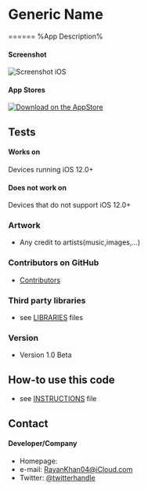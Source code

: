# Generic Name
======
%App Description%

#### Screenshot

![Screenshot iOS](http://url/screenshot-appname-ios.png "screenshot iOS")

#### App Stores
[![Download on the AppStore](https://raw.github.com/repat/README-template/master/appstore.png)](https://itunes.apple.com/app/id123456)

## Tests
#### Works on
Devices running iOS 12.0+

#### Does not work on
Devices that do not support iOS 12.0+


### Artwork
* Any credit to artists(music,images,...)

### Contributors on GitHub
* [Contributors](https://github.com/username/appname/graphs/contributors)

### Third party libraries
* see [LIBRARIES](https://github.com/username/appname/blob/master/LIBRARIES.md) files

### Version 
* Version 1.0 Beta

## How-to use this code
* see [INSTRUCTIONS](https://github.com/username/appname/blob/master/INSTRUCTIONS.md) file

## Contact
#### Developer/Company
* Homepage: 
* e-mail: RayanKhan04@iCloud.com
* Twitter: [@twitterhandle](https://twitter.com/iRayanKhan "iRayankhan on twitter")


